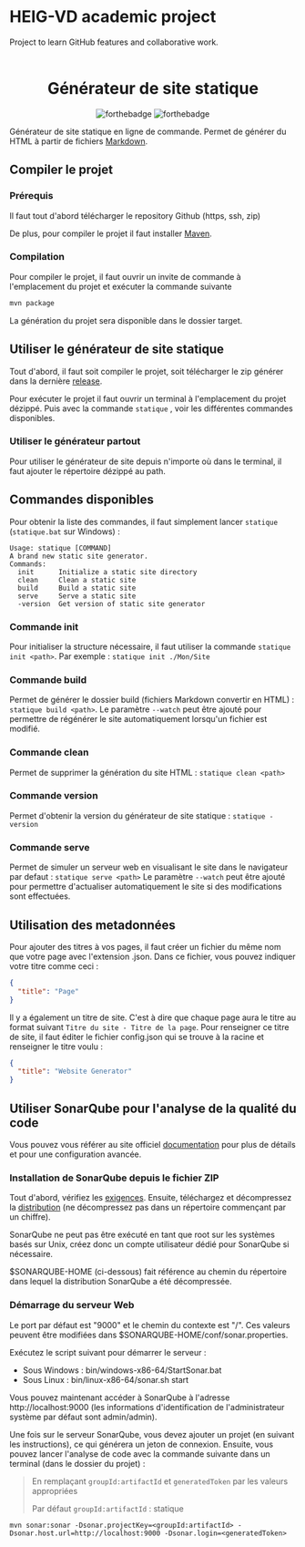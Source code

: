 # HEIG-VD academic project
Project to learn GitHub features and collaborative work.
<br>
<br>

<div align="center">

# Générateur de site statique
![forthebadge](https://forthebadge.com/images/badges/built-with-love.svg)
![forthebadge](https://forthebadge.com/images/badges/uses-brains.svg)

</div>

Générateur de site statique en ligne de commande. Permet de générer du HTML à partir de fichiers [Markdown](https://fr.wikipedia.org/wiki/Markdown).

## Compiler le projet

### Prérequis

Il faut tout d'abord télécharger le repository Github (https, ssh, zip)

De plus, pour compiler le projet il faut installer [Maven](https://maven.apache.org/install.html).

### Compilation

Pour compiler le projet, il faut ouvrir un invite de commande à l'emplacement du projet et exécuter la commande suivante
```sh
mvn package
```
La génération du projet sera disponible dans le dossier target.

## Utiliser le générateur de site statique

Tout d'abord, il faut soit compiler le projet, soit télécharger le zip générer dans la dernière [release](https://github.com/gen-classroom/projet-diserens_jordil_sciarra/releases).

Pour exécuter le projet il faut ouvrir un terminal à l'emplacement du projet dézippé. Puis avec la commande ```statique``` , voir les différentes commandes disponibles.

### Utiliser le générateur partout
Pour utiliser le générateur de site depuis n'importe où dans le terminal, il faut ajouter le répertoire dézippé au path.

## Commandes disponibles

Pour obtenir la liste des commandes, il faut simplement lancer ```statique``` (```statique.bat``` sur Windows) :
```
Usage: statique [COMMAND]
A brand new static site generator.
Commands:
  init      Initialize a static site directory
  clean     Clean a static site
  build     Build a static site
  serve     Serve a static site
  -version  Get version of static site generator
```

### Commande init

Pour initialiser la structure nécessaire, il faut utiliser la commande ```statique init <path>```. Par exemple : ```statique init ./Mon/Site```

### Commande build

Permet de générer le dossier build (fichiers Markdown convertir en HTML) : ```statique build <path>```.
Le paramètre ```--watch``` peut être ajouté pour permettre de régénérer le site automatiquement lorsqu'un fichier est modifié.

### Commande clean

Permet de supprimer la génération du site HTML : ```statique clean <path>```

### Commande version

Permet d'obtenir la version du générateur de site statique : ```statique -version```

### Commande serve

Permet de simuler un serveur web en visualisant le site dans le navigateur par defaut : ```statique serve <path>```
Le paramètre ```--watch``` peut être ajouté pour permettre d'actualiser automatiquement le site si des modifications sont effectuées.

## Utilisation des metadonnées

Pour ajouter des titres à vos pages, il faut créer un fichier du même nom que votre page avec l'extension .json.
Dans ce fichier, vous pouvez indiquer votre titre comme ceci :
```json
{
  "title": "Page"
}
```

Il y a également un titre de site. C'est à dire que chaque page aura le titre au format suivant ```Titre du site - Titre de la page```.
Pour renseigner ce titre de site, il faut éditer le fichier config.json qui se trouve à la racine et renseigner le titre voulu :
```json
{
  "title": "Website Generator"
}
```


## Utiliser SonarQube pour l'analyse de la qualité du code
Vous pouvez vous référer au site officiel [documentation](https://docs.sonarqube.org/latest/setup/install-server/) pour plus de détails et pour une configuration avancée.

### Installation de SonarQube depuis le fichier ZIP

Tout d'abord, vérifiez les [exigences](https://docs.sonarqube.org/latest/requirements/requirements/). Ensuite, téléchargez et décompressez la [distribution](https://www.sonarqube.org/downloads/) (ne décompressez pas dans un répertoire commençant par un chiffre).

SonarQube ne peut pas être exécuté en tant que root sur les systèmes basés sur Unix, créez donc un compte utilisateur dédié pour SonarQube si nécessaire.

$SONARQUBE-HOME (ci-dessous) fait référence au chemin du répertoire dans lequel la distribution SonarQube a été décompressée.

### Démarrage du serveur Web
Le port par défaut est "9000" et le chemin du contexte est "/". Ces valeurs peuvent être modifiées dans $SONARQUBE-HOME/conf/sonar.properties.

Exécutez le script suivant pour démarrer le serveur :
- Sous Windows : bin/windows-x86-64/StartSonar.bat
- Sous Linux : bin/linux-x86-64/sonar.sh start

Vous pouvez maintenant accéder à SonarQube à l'adresse http://localhost:9000 (les informations d'identification de l'administrateur système par défaut sont admin/admin).

Une fois sur le serveur SonarQube, vous devez ajouter un projet (en suivant les instructions), ce qui générera un jeton de connexion. Ensuite, vous pouvez lancer l'analyse de code avec la commande suivante dans un terminal (dans le dossier du projet) :

> En remplaçant `groupId:artifactId` et `generatedToken` par les valeurs appropriées
> 
> Par défaut `groupId:artifactId` : statique

```
mvn sonar:sonar -Dsonar.projectKey=<groupId:artifactId> -Dsonar.host.url=http://localhost:9000 -Dsonar.login=<generatedToken>
```
